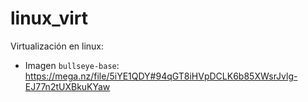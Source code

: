 # linux_virt
Virtualización en linux:

- Imagen `bullseye-base`: https://mega.nz/file/5iYE1QDY#94qGT8iHVpDCLK6b85XWsrJvlg-EJ77n2tUXBkuKYaw

